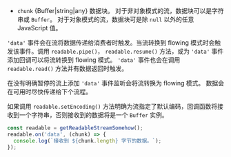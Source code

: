 <!-- YAML
added: v0.9.4
-->

* `chunk` {Buffer|string|any} 数据块。
  对于非对象模式的流，数据块可以是字符串或 `Buffer`。
  对于对象模式的流，数据块可是除 `null` 以外的任意 JavaScript 值。

`'data'` 事件会在流将数据传递给消费者时触发。当流转换到 flowing 模式时会触发该事件。调用 `readable.pipe()`， `readable.resume()` 方法，或为 `'data'` 事件添加回调可以将流转换到 flowing 模式。 `'data'` 事件也会在调用 `readable.read()` 方法并有数据返回时触发。

在没有明确暂停的流上添加 `'data'` 事件监听会将流转换为 flowing 模式。 数据会在可用时尽快传递给下个流程。

如果调用 `readable.setEncoding()` 方法明确为流指定了默认编码，回调函数将接收到一个字符串，否则接收到的数据将是一个 `Buffer` 实例。

```js
const readable = getReadableStreamSomehow();
readable.on('data', (chunk) => {
  console.log(`接收到 ${chunk.length} 字节的数据。`);
});
```


